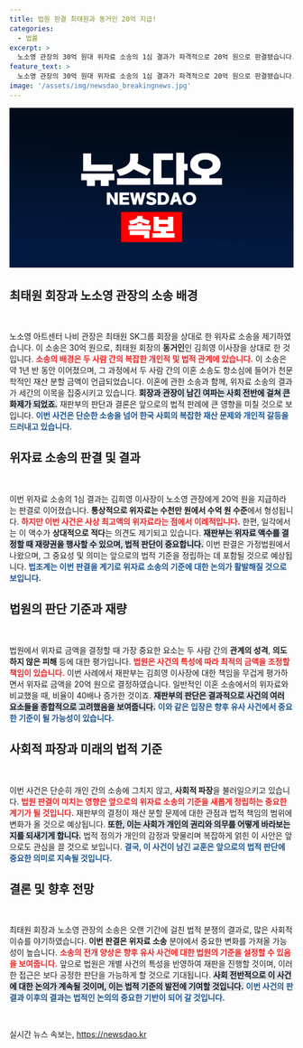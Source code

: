 ```yaml
---
title: 법원 판결 최태원과 동거인 20억 지급!
categories:
  - 법률
excerpt: >
  노소영 관장의 30억 원대 위자료 소송의 1심 결과가 파격적으로 20억 원으로 판결됐습니다. 이례적인 금액에 숨겨진 재판부의 판단은 무엇일까요? 클릭해서 더 알아보세요!
feature_text: >
  노소영 관장의 30억 원대 위자료 소송의 1심 결과가 파격적으로 20억 원으로 판결됐습니다. 이례적인 금액에 숨겨진 재판부의 판단은 무엇일까요? 클릭해서 더 알아보세요!
image: '/assets/img/newsdao_breakingnews.jpg'
---
```


<p><img src="/assets/img/newsdao_breakingnews.jpg" alt="koreaapp 속보" /></p>

<h2 data-ke-size="size26">최태원 회장과 노소영 관장의 소송 배경</h2>

<p data-ke-size="size16">&nbsp;</p>

<p>노소영 아트센터 나비 관장은 최태원 SK그룹 회장을 상대로 한 위자료 소송을 제기하였습니다. 이 소송은 30억 원으로, 최태원 회장의 <b>동거인</b>인 김희영 이사장을 상대로 한 것입니다. <b><span style="color: #ee2323;">소송의 배경은 두 사람 간의 복잡한 개인적 및 법적 관계에 있습니다.</span></b> 이 소송은 약 1년 반 동안 이어졌으며, 그 과정에서 두 사람 간의 이혼 소송도 항소심에 들어가 천문학적인 재산 분할 금액이 언급되었습니다. 이혼에 관한 소송과 함께, 위자료 소송의 결과가 세간의 이목을 집중시키고 있습니다. <b><span style="background-color: #21538527;">회장과 관장이 남긴 여파는 사회 전반에 걸쳐 큰 화제가 되었죠.</span></b> 재판부의 판단과 결론은 앞으로의 법적 판례에 큰 영향을 미칠 것으로 보입니다. <b><span style="color: #1a5490;">이번 사건은 단순한 소송을 넘어 한국 사회의 복잡한 재산 문제와 개인적 갈등을 드러내고 있습니다.</span></b></p>

<h2 data-ke-size="size26">위자료 소송의 판결 및 결과</h2>

<p data-ke-size="size16">&nbsp;</p>

<p>이번 위자료 소송의 1심 결과는 김희영 이사장이 노소영 관장에게 20억 원을 지급하라는 판결로 이어졌습니다. <b>통상적으로 위자료는 수천만 원에서 수억 원 수준</b>에서 형성됩니다. <b><span style="color: #ee2323;">하지만 이번 사건은 사상 최고액의 위자료라는 점에서 이례적입니다.</span></b> 한편, 일각에서는 이 액수가 <b>상대적으로 적다</b>는 의견도 제기되고 있습니다. <b><span style="background-color: #21538527;">재판부는 위자료 액수를 결정할 때 재량권을 행사할 수 있으며, 법적 판단이 중요합니다.</span></b> 이번 판결은 가정법원에서 나왔으며, 그 중요성 및 의미는 앞으로의 법적 기준을 정립하는 데 포함될 것으로 예상됩니다. <b><span style="color: #1a5490;">법조계는 이번 판결을 계기로 위자료 소송의 기준에 대한 논의가 활발해질 것으로 보입니다.</span></b></p>

<h2 data-ke-size="size26">법원의 판단 기준과 재량</h2>

<p data-ke-size="size16">&nbsp;</p>

<p>법원에서 위자료 금액을 결정할 때 가장 중요한 요소는 두 사람 간의 <b>관계의 성격</b>, <b>의도하지 않은 피해</b> 등에 대한 평가입니다. <b><span style="color: #ee2323;">법원은 사건의 특성에 따라 최적의 금액을 조정할 책임이 있습니다.</span></b> 이번 사례에서 재판부는 김희영 이사장에 대한 책임을 무겁게 평가하면서 위자료 금액을 20억 원으로 결정하였습니다. 일반적인 이혼 소송에서의 위자료와 비교했을 때, 비율이 40배나 증가한 것이죠. <b><span style="background-color: #21538527;">재판부의 판단은 결과적으로 사건의 여러 요소들을 종합적으로 고려했음을 보여줍니다.</span></b> <b><span style="color: #1a5490;">이와 같은 입장은 향후 유사 사건에서 중요한 기준이 될 가능성이 있습니다.</span></b></p>

<h2 data-ke-size="size26">사회적 파장과 미래의 법적 기준</h2>

<p data-ke-size="size16">&nbsp;</p>

<p>이번 사건은 단순히 개인 간의 소송에 그치지 않고, <b>사회적 파장</b>을 불러일으키고 있습니다. <b><span style="color: #ee2323;">법원 판결이 미치는 영향은 앞으로의 위자료 소송의 기준을 새롭게 정립하는 중요한 계기가 될 것입니다.</span></b> 재판부의 결정이 재산 분할 문제에 대한 관점과 법적 책임의 범위에 변화가 올 것으로 예상됩니다. <b><span style="background-color: #21538527;">또한, 이는 사회가 개인의 권리와 의무를 어떻게 바라보는지를 되새기게 합니다.</span></b> 법적 정의가 개인의 감정과 맞물리며 복잡하게 얽힌 이 사안은 앞으로도 관심을 끌 것으로 보입니다. <b><span style="color: #1a5490;">결국, 이 사건이 남긴 교훈은 앞으로의 법적 판단에 중요한 의미로 지속될 것입니다.</span></b></p>

<h2 data-ke-size="size26">결론 및 향후 전망</h2>

<p data-ke-size="size16">&nbsp;</p>

<p>최태원 회장과 노소영 관장의 소송은 오랜 기간에 걸친 법적 분쟁의 결과로, 많은 사회적 이슈를 야기하였습니다. <b>이번 판결은 위자료 소송</b> 분야에서 중요한 변화를 가져올 가능성이 높습니다. <b><span style="color: #ee2323;">소송의 전개 양상은 향후 유사 사건에 대한 법원의 기준을 설정할 수 있음을 보여줍니다.</span></b> 앞으로 법원은 개별 사건의 특성을 반영하여 재판을 진행할 것이며, 이러한 접근은 보다 공정한 판단을 가능하게 할 것으로 기대됩니다. <b><span style="background-color: #21538527;">사회 전반적으로 이 사건에 대한 논의가 계속될 것이며, 이는 법적 기준의 발전에 기여할 것입니다.</span></b> <b><span style="color: #1a5490;">이번 사건의 판결과 이후의 결과는 법적인 논의의 중요한 기반이 되어 갈 것입니다.</span></b></p>

<p data-ke-size="size16">&nbsp;</p>
실시간 뉴스 속보는, <a href="https://newsdao.kr" rel="dofollow">https://newsdao.kr</a>


